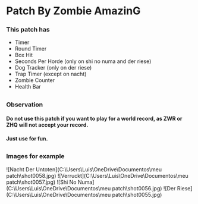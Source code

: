 # Patch By Zombie AmazinG
### This patch has
- Timer
- Round Timer
- Box Hit
- Seconds Per Horde (only on shi no numa and der riese)
- Dog Tracker (only on der riese)
- Trap Timer (except on nacht)
- Zombie Counter
- Health Bar

##

### Observation
#### Do not use this patch if you want to play for a world record, as ZWR or ZHQ will not accept your record.
#### Just use for fun.

##
### Images for example
![Nacht Der Untoten](C:\Users\Luis\OneDrive\Documentos\meu patch\shot0058.jpg)
![Verruckt](C:\Users\Luis\OneDrive\Documentos\meu patch\shot0057.jpg)
![Shi No Numa](C:\Users\Luis\OneDrive\Documentos\meu patch\shot0056.jpg)
![Der Riese](C:\Users\Luis\OneDrive\Documentos\meu patch\shot0055.jpg)
